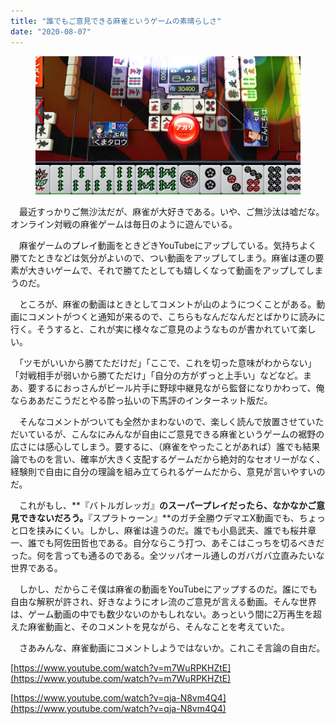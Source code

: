 ```yaml
---
title: "誰でもご意見できる麻雀というゲームの素晴らしさ"
date: "2020-08-07"
---
```


<figure>

![](assets/n4e882591eb1d_32dc56b730f9cd37dc3b715001dcb747.png)

</figure>

　最近すっかりご無沙汰だが、麻雀が大好きである。いや、ご無沙汰は嘘だな。オンライン対戦の麻雀ゲームは毎日のように遊んでいる。

　麻雀ゲームのプレイ動画をときどきYouTubeにアップしている。気持ちよく勝てたときなどは気分がよいので、つい動画をアップしてしまう。麻雀は運の要素が大きいゲームで、それで勝てたとしても嬉しくなって動画をアップしてしまうのだ。

　ところが、麻雀の動画はときとしてコメントが山のようにつくことがある。動画にコメントがつくと通知が来るので、こちらもなんだなんだとばかりに読みに行く。そうすると、これが実に様々なご意見のようなものが書かれていて楽しい。

　「ツモがいいから勝てただけだ」「ここで、これを切った意味がわからない」「対戦相手が弱いから勝てただけ」「自分の方がずっと上手い」などなど。まあ、要するにおっさんがビール片手に野球中継見ながら監督になりかわって、俺ならああだこうだとやる酔っ払いの下馬評のインターネット版だ。

　そんなコメントがついても全然かまわないので、楽しく読んで放置させていただいているが、こんなにみんなが自由にご意見できる麻雀というゲームの裾野の広さには感心してしまう。要するに、（麻雀をやったことがあれば）誰でも結果論でものを言い、確率が大きく支配するゲームだから絶対的なセオリーがなく、経験則で自由に自分の理論を組み立てられるゲームだから、意見が言いやすいのだ。

　これがもし、**『バトルガレッガ』**のスーパープレイだったら、なかなかご意見できないだろう。**『スプラトゥーン』**のガチ全勝ウデマエX動画でも、ちょっと口を挟みにくい。しかし、麻雀は違うのだ。誰でも小島武夫、誰でも桜井章一、誰でも阿佐田哲也である。自分ならこう打つ、あそこはこっちを切るべきだった。何を言っても通るのである。全ツッパオール通しのガバガバ立直みたいな世界である。

　しかし、だからこそ僕は麻雀の動画をYouTubeにアップするのだ。誰にでも自由な解釈が許され、好きなようにオレ流のご意見が言える動画。そんな世界は、ゲーム動画の中でも数少ないのかもしれない。あっという間に2万再生を超えた麻雀動画と、そのコメントを見ながら、そんなことを考えていた。

　さあみんな、麻雀動画にコメントしようではないか。これこそ言論の自由だ。

[https://www.youtube.com/watch?v=m7WuRPKHZtE](https://www.youtube.com/watch?v=m7WuRPKHZtE)

[https://www.youtube.com/watch?v=qja-N8vm4Q4](https://www.youtube.com/watch?v=qja-N8vm4Q4)

